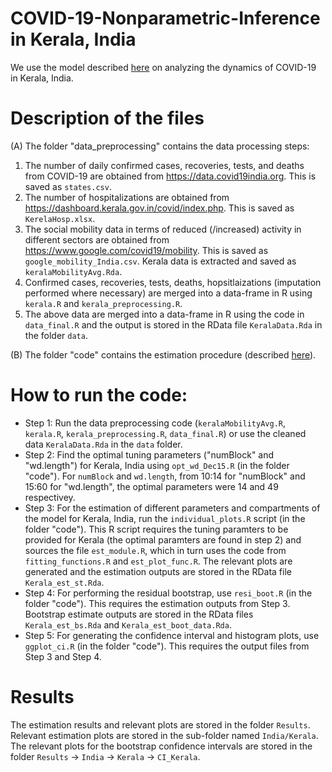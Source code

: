 # COVID-19-Nonparametric-Inference in Kerala, India

We use the model described [here](https://www.medrxiv.org/content/10.1101/2021.02.01.21250936v1) on analyzing the dynamics of COVID-19 in Kerala, India.

# Description of the files

(A) The folder "data_preprocessing" contains the data processing steps:
1. The number of daily confirmed cases, recoveries, tests, and deaths from COVID-19 are obtained from https://data.covid19india.org. This is saved as ``` states.csv ```. 
2. The number of hospitalizations are obtained from https://dashboard.kerala.gov.in/covid/index.php. This is saved as ``` KerelaHosp.xlsx ```.
3. The social mobility data in terms of reduced (/increased) activity in different sectors are obtained from https://www.google.com/covid19/mobility. This is saved as ``` google_mobility_India.csv ```. Kerala data is extracted and saved as ``` keralaMobilityAvg.Rda ```. 
4. Confirmed cases, recoveries, tests, deaths, hopsitlaizations (imputation performed where necessary) are merged into a data-frame in R using ``` kerala.R``` and ``` kerala_preprocessing.R ```.  
5. The above data are merged into a data-frame in R using the code in ``` data_final.R ``` and the output is stored in the RData file ``` KeralaData.Rda ``` in the folder ``` data ```.

(B) The folder "code" contains the estimation procedure (described [here](https://github.com/Satarupa3671/COVID-19-Nonparametric-Inference)). 

# How to run the code:

* Step 1: Run the data preprocessing code (``` keralaMobilityAvg.R ```, ``` kerala.R ```, ``` kerala_preprocessing.R ```, ``` data_final.R ```) or use the cleaned data ``` KeralaData.Rda ``` in the ``` data ``` folder.
* Step 2: Find the optimal tuning parameters ("numBlock" and "wd.length") for Kerala, India using ``` opt_wd_Dec15.R ``` (in the folder "code"). For ``` numBlock ``` and ``` wd.length ```, from 10:14 for "numBlock" and 15:60 for "wd.length", the optimal parameters were 14 and 49 respectivey. 
* Step 3: For the estimation of different parameters and compartments of the model for Kerala, India, run the ``` individual_plots.R ``` script (in the folder "code"). This R script requires the tuning paramters to be provided for Kerala (the optimal paramters are found in step 2) and sources the file ``` est_module.R ```, which in turn uses the code from ``` fitting_functions.R ``` and ``` est_plot_func.R ```. The relevant plots are generated and the estimation outputs are stored in the RData file ``` Kerala_est_st.Rda ```.
* Step 4: For performing the residual bootstrap, use ``` resi_boot.R ``` (in the folder "code"). This requires the estimation outputs from Step 3. Bootstrap estimate outputs are stored in the RData files ``` Kerala_est_bs.Rda ``` and ``` Kerala_est_boot_data.Rda ```.
* Step 5: For generating the confidence interval and histogram plots, use ``` ggplot_ci.R ``` (in the folder "code"). This requires the output files from Step 3 and Step 4.

# Results

The estimation results and relevant plots are stored in the folder ``` Results ```. Relevant estimation plots are stored in the sub-folder named ``` India/Kerala ```. The relevant plots for the bootstrap confidence intervals are stored in the folder ``` Results ```  -> ``` India ``` -> ``` Kerala ``` -> ``` CI_Kerala ```.




